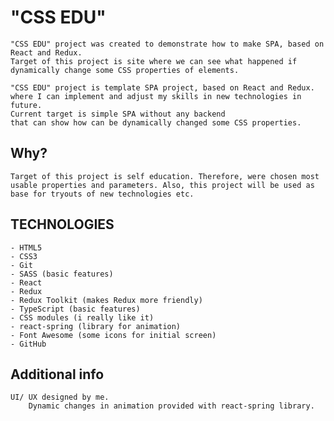   # "CSS EDU"

	"CSS EDU" project was created to demonstrate how to make SPA, based on React and Redux. 
	Target of this project is site where we can see what happened if dynamically change some CSS properties of elements.

	"CSS EDU" project is template SPA project, based on React and Redux.
	where I can implement and adjust my skills in new technologies in future.
	Current target is simple SPA without any backend
	that can show how can be dynamically changed some CSS properties.

## Why? 
	Target of this project is self education. Therefore, were chosen most usable properties and parameters. Also, this project will be used as base for tryouts of new technologies etc.

## TECHNOLOGIES
	- HTML5
	- CSS3
	- Git
	- SASS (basic features)
	- React
	- Redux
	- Redux Toolkit (makes Redux more friendly)
	- TypeScript (basic features)
	- CSS modules (i really like it)
	- react-spring (library for animation)
	- Font Awesome (some icons for initial screen)
	- GitHub

## Additional info 
    UI/ UX designed by me.
		Dynamic changes in animation provided with react-spring library.